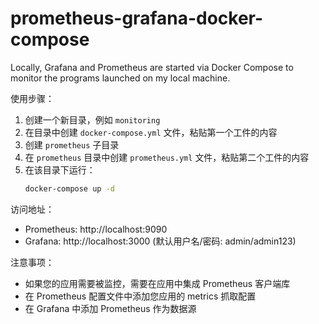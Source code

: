 # prometheus-grafana-docker-compose
Locally, Grafana and Prometheus are started via Docker Compose to monitor the programs launched on my local machine.

使用步骤：

1. 创建一个新目录，例如 `monitoring`
2. 在目录中创建 `docker-compose.yml` 文件，粘贴第一个工件的内容
3. 创建 `prometheus` 子目录
4. 在 `prometheus` 目录中创建 `prometheus.yml` 文件，粘贴第二个工件的内容
5. 在该目录下运行：
   ```bash
   docker-compose up -d
   ```

访问地址：
- Prometheus: http://localhost:9090
- Grafana: http://localhost:3000 (默认用户名/密码: admin/admin123)

注意事项：
- 如果您的应用需要被监控，需要在应用中集成 Prometheus 客户端库
- 在 Prometheus 配置文件中添加您应用的 metrics 抓取配置
- 在 Grafana 中添加 Prometheus 作为数据源

